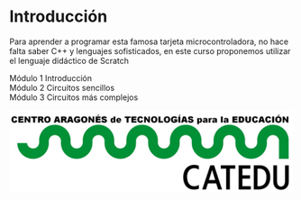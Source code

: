 # Introducción

Para aprender a programar esta famosa tarjeta microcontroladora, no hace falta saber C++ y lenguajes sofisticados, en este curso proponemos utilizar el lenguaje didáctico de Scratch

Módulo 1 Introducción  
  Módulo 2 Circuitos sencillos  
  Módulo 3 Circuitos más complejos

![](/assets/HERALDO-jpg.jpg)

